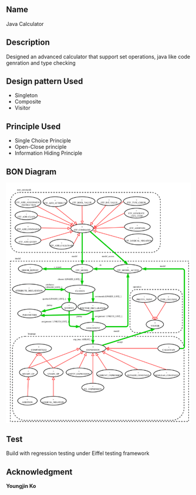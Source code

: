 ## Name
Java Calculator

## Description
Designed an advanced calculator that support set operations, java like code genration and type checking

## Design pattern Used
* Singleton
* Composite
* Visitor

## Principle Used
* Single Choice Principle
* Open-Close principle
* Information Hiding Principle

## BON Diagram
![bon](/bon.png?raw=true "Optional Title")

## Test
Build with regression testing under Eiffel testing framework

## Acknowledgment
**Youngjin Ko**

